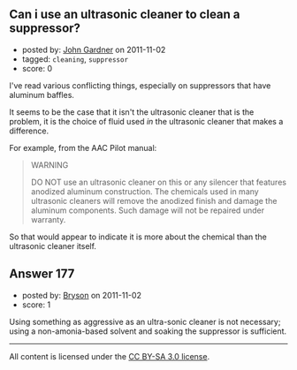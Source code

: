 ## Can i use an ultrasonic cleaner to clean a suppressor?

- posted by: [John Gardner](https://stackexchange.com/users/-1/102-john-gardner) on 2011-11-02
- tagged: `cleaning`, `suppressor`
- score: 0

I've read various conflicting things, especially on suppressors that have aluminum baffles.  

It seems to be the case that it isn't the ultrasonic cleaner that is the problem, it is the choice of fluid used *in* the ultrasonic cleaner that makes a difference.

For example, from the AAC Pilot manual: 

> WARNING 
>
> DO NOT use an ultrasonic cleaner on this or any silencer that features anodized aluminum 
> construction. The chemicals used in many ultrasonic cleaners will remove the anodized finish
> and damage the aluminum components. Such damage will not be repaired under warranty. 

So that would appear to indicate it is more about the chemical than the ultrasonic cleaner itself.


## Answer 177

- posted by: [Bryson](https://stackexchange.com/users/-1/32-bryson) on 2011-11-02
- score: 1

Using something as aggressive as an ultra-sonic cleaner is not necessary; using a non-amonia-based solvent and soaking the suppressor is sufficient. 



---

All content is licensed under the [CC BY-SA 3.0 license](https://creativecommons.org/licenses/by-sa/3.0/).
